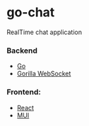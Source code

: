 # go-chat
RealTime chat application

### Backend
- [Go](https://go.dev)
- [Gorilla WebSocket](https://github.com/gorilla/websocket)

### Frontend:
- [React](https://react.dev/)
- [MUI](https://mui.com)